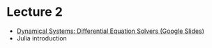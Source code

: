 # Lecture 2

* [Dynamical Systems: Differential Equation Solvers (Google Slides)](https://docs.google.com/presentation/d/1iMwo9KVoB--p0kF2zW3soOmQQxBWcQ0fSVabi5TgGfw/edit?usp=sharing)
* Julia introduction 
